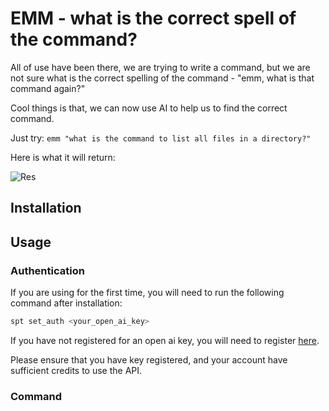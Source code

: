 # EMM - what is the correct spell of the command?

All of use have been there, we are trying to write a command, but we are not sure what is the correct spelling of the command - "emm, what is that command again?"

Cool things is that, we can now use AI to help us to find the correct command.

Just try: `emm "what is the command to list all files in a directory?"`

Here is what it will return:

![Res](https://raw.githubusercontent.com/chunyang-w/chunyang-w.github.io/pic/202311232309039.webp)

## Installation



## Usage

### Authentication

If you are using for the first time, you will need to run the following command after installation:

```python
spt set_auth <your_open_ai_key>
```

If you have not registered for an open ai key, you will need to register [here](https://beta.openai.com/account/api-keys).

Please ensure that you have key registered, and your account have sufficient credits to use the API.


### Command

```python
